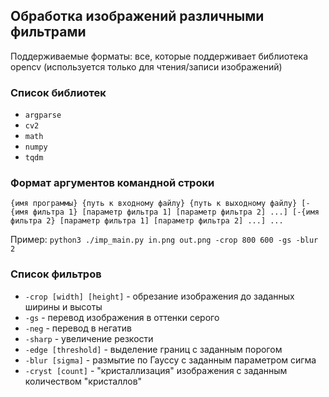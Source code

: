 ## Обработка изображений различными фильтрами
Поддерживаемые форматы: все, которые поддерживает библиотека opencv (используется только для чтения/записи изображений)

### Список библиотек
* ```argparse```
* ```cv2```
* ```math```
* ```numpy```
* ```tqdm```

### Формат аргументов командной строки
```
{имя программы} {путь к входному файлу} {путь к выходному файлу} [-{имя фильтра 1} [параметр фильтра 1] [параметр фильтра 2] ...] [-{имя фильтра 2} [параметр фильтра 1] [параметр фильтра 2] ...] ...
```

Пример: ```python3 ./imp_main.py in.png out.png -crop 800 600 -gs -blur 2```

### Список фильтров
* ```-crop [width] [height]``` - обрезание изображения до заданных ширины и высоты
* ```-gs``` - перевод изображения в оттенки серого
* ```-neg``` - перевод в негатив
* ```-sharp``` - увеличение резкости
* ```-edge [threshold]``` - выделение границ с заданным порогом
* ```-blur [sigma]``` - размытие по Гауссу с заданным параметром сигма
* ```-cryst [count]``` - "кристаллизация" изображения с заданным количеством "кристаллов"
